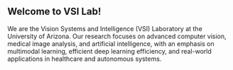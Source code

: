 ## Welcome to VSI Lab! 

We are the Vision Systems and Intelligence (VSI) Laboratory at the University of Arizona. Our research focuses on advanced computer vision, medical image analysis, and artificial intelligence, with an emphasis on multimodal learning, efficient deep learning efficiency, and real-world applications in healthcare and autonomous systems.
